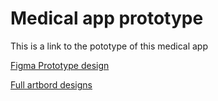 # Medical app prototype
This is a link to the pototype of this medical app

[Figma Prototype design](https://www.figma.com/proto/dBXV2V4POLRiAxakztnAis/Medical-app-prototype?node-id=1%3A3&scaling=scale-down&page-id=0%3A1&starting-point-node-id=1%3A3)

[Full artbord designs ](https://www.figma.com/file/dBXV2V4POLRiAxakztnAis/Medical-app-prototype?node-id=1%3A3)
